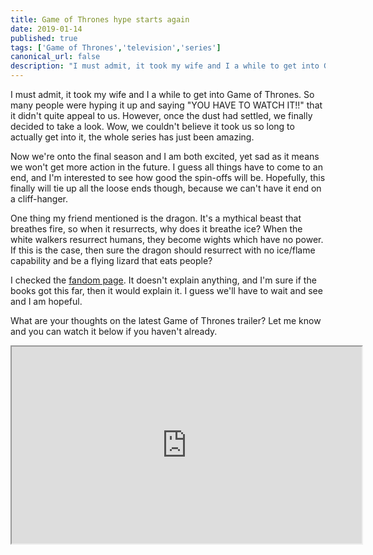 ```yaml
---
title: Game of Thrones hype starts again
date: 2019-01-14
published: true
tags: ['Game of Thrones','television','series']
canonical_url: false
description: "I must admit, it took my wife and I a while to get into Game of Thrones. So many people were hyping it up and saying YOU HAVE TO WATCH IT!! that it didn't quite appeal to us. However, once the dust had settled, we finally decided to take a look. Wow, we couldn't believe it took us so long to actually get into it, the whole series has just been amazing."
---
```


I must admit, it took my wife and I a while to get into Game of Thrones. So many people were hyping it up and saying "YOU HAVE TO WATCH IT!!" that it didn't quite appeal to us. However, once the dust had settled, we finally decided to take a look. Wow, we couldn't believe it took us so long to actually get into it, the whole series has just been amazing.

Now we're onto the final season and I am both excited, yet sad as it means we won't get more action in the future. I guess all things have to come to an end, and I'm interested to see how good the spin-offs will be. Hopefully, this finally will tie up all the loose ends though, because we can't have it end on a cliff-hanger.

One thing my friend mentioned is the dragon. It's a mythical beast that breathes fire, so when it resurrects, why does it breathe ice? When the white walkers resurrect humans, they become wights which have no power. If this is the case, then sure the dragon should resurrect with no ice/flame capability and be a flying lizard that eats people?

I checked the [fandom page](https://gameofthrones.fandom.com/wiki/White_Walkers). It doesn't explain anything, and I'm sure if the books got this far, then it would explain it. I guess we'll have to wait and see and I am hopeful.

What are your thoughts on the latest Game of Thrones trailer? Let me know and you can watch it below if you haven't already.

<iframe width="560" height="315" src="https://www.youtube.com/embed/wA38GCX4Tb0" allowfullscreen></iframe>

